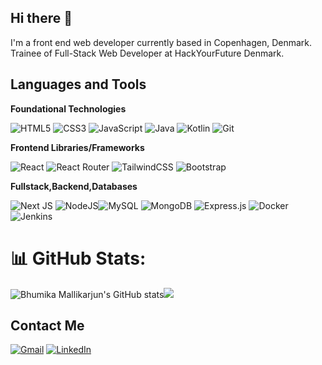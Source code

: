 ## Hi there 👋
I'm a front end web developer currently based in Copenhagen, Denmark.
Trainee of Full-Stack Web Developer at HackYourFuture Denmark.

## Languages and Tools 
**Foundational Technologies** 

![HTML5](https://img.shields.io/badge/html5-%23E34F26.svg?style=for-the-badge&logo=html5&logoColor=white) ![CSS3](https://img.shields.io/badge/CSS3-1572B6?style=for-the-badge&logo=css3&logoColor=white) ![JavaScript](https://img.shields.io/badge/javascript-yellow?style=for-the-badge&logo=Javascript&logoColor=black&color=yellow
) ![Java](https://img.shields.io/badge/java-%23ED8B00.svg?style=for-the-badge&logo=openjdk&logoColor=white) ![Kotlin](https://img.shields.io/badge/kotlin-%237F52FF.svg?style=for-the-badge&logo=kotlin&logoColor=white) ![Git](https://img.shields.io/badge/git-%23F05033.svg?style=for-the-badge&logo=git&logoColor=white)

**Frontend Libraries/Frameworks**

![React](https://img.shields.io/badge/react-%2320232a.svg?style=for-the-badge&logo=react&logoColor=%2361DAFB) ![React Router](https://img.shields.io/badge/React_Router-CA4245?style=for-the-badge&logo=react-router&logoColor=white) ![TailwindCSS](https://img.shields.io/badge/tailwindcss-%2338B2AC.svg?style=for-the-badge&logo=tailwind-css&logoColor=white) ![Bootstrap](https://img.shields.io/badge/bootstrap-%238511FA.svg?style=for-the-badge&logo=bootstrap&logoColor=white)

**Fullstack,Backend,Databases**

![Next JS](https://img.shields.io/badge/Next-black?style=for-the-badge&logo=next.js&logoColor=white) ![NodeJS](https://img.shields.io/badge/node.js-6DA55F?style=for-the-badge&logo=node.js&logoColor=white)![MySQL](https://img.shields.io/badge/mysql-4479A1.svg?style=for-the-badge&logo=mysql&logoColor=white) ![MongoDB](https://img.shields.io/badge/MongoDB-%234ea94b.svg?style=for-the-badge&logo=mongodb&logoColor=white) ![Express.js](https://img.shields.io/badge/express.js-%23404d59.svg?style=for-the-badge&logo=express&logoColor=%2361DAFB) ![Docker](https://img.shields.io/badge/docker-%230db7ed.svg?style=for-the-badge&logo=docker&logoColor=white) ![Jenkins](https://img.shields.io/badge/jenkins-%232C5263.svg?style=for-the-badge&logo=jenkins&logoColor=white)
 
# 📊 GitHub Stats:

![Bhumika Mallikarjun's GitHub stats](https://github-readme-stats.vercel.app/api?username=bhumikama&show_icons=true&theme=radical)![](https://github-readme-stats.vercel.app/api/top-langs/?username=bhumikama&theme=dark&hide_border=false&include_all_commits=false&count_private=false&layout=compact)

## Contact Me
[![Gmail](https://img.shields.io/badge/Gmail-D14836?style=for-the-badge&logo=gmail&logoColor=white)](bhumikamallikarjun98@gmail.com) 
[![LinkedIn](https://img.shields.io/badge/LinkedIn-blue?style=for-the-badge&logo=linkedin&logoColor=white)](https://www.linkedin.com/in/bhumika-mallikarjun/)


<!-- Proudly created with GPRM ( https://gprm.itsvg.in ) -->
